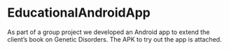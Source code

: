 # EducationalAndroidApp
As part of a group project we developed an Android app to extend the client’s book on Genetic Disorders. The APK to try out the app is attached.
